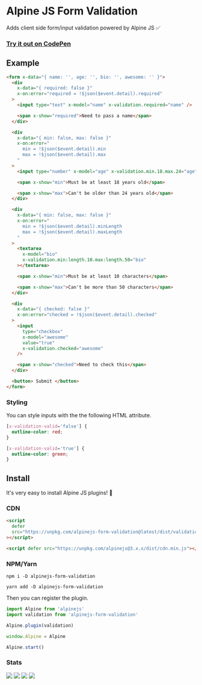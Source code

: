 # Alpine JS Form Validation

Adds client side form/input validation powered by Alpine JS ✅

### [Try it out on CodePen](https://codepen.io/markmead/full/zYWNmwZ)

## Example

```html
<form x-data="{ name: '', age: '', bio: '', awesome: '' }">
  <div
    x-data="{ required: false }"
    x-on:error="required = !$json($event.detail).required"
  >
    <input type="text" x-model="name" x-validation.required="name" />

    <span x-show="required">Need to pass a name</span>
  </div>

  <div
    x-data="{ min: false, max: false }"
    x-on:error="
      min = !$json($event.detail).min
      max = !$json($event.detail).max
    "
  >
    <input type="number" x-model="age" x-validation.min.18.max.24="age" />

    <span x-show="min">Must be at least 18 years old</span>

    <span x-show="max">Can't be older than 24 years old</span>
  </div>

  <div
    x-data="{ min: false, max: false }"
    x-on:error="
      min = !$json($event.detail).minLength
      max = !$json($event.detail).maxLength
    "
  >
    <textarea
      x-model="bio"
      x-validation.min:length.10.max:length.50="bio"
    ></textarea>

    <span x-show="min">Must be at least 10 characters</span>

    <span x-show="max">Can't be more than 50 characters</span>
  </div>

  <div
    x-data="{ checked: false }"
    x-on:error="checked = !$json($event.detail).checked"
  >
    <input
      type="checkbox"
      x-model="awesome"
      value="true"
      x-validation.checked="awesome"
    />

    <span x-show="checked">Need to check this</span>
  </div>

  <button> Submit </button>
</form>
```

### Styling

You can style inputs with the the following HTML attribute.

```css
[x-validation-valid='false'] {
  outline-color: red;
}

[x-validation-valid='true'] {
  outline-color: green;
}
```

## Install

It's very easy to install Alpine JS plugins! 🙌

### CDN

```html
<script
  defer
  src="https://unpkg.com/alpinejs-form-validation@latest/dist/validation.min.js"
></script>

<script defer src="https://unpkg.com/alpinejs@3.x.x/dist/cdn.min.js"></script>
```

### NPM/Yarn

```shell
npm i -D alpinejs-form-validation

yarn add -D alpinejs-form-validation
```

Then you can register the plugin.

```js
import Alpine from 'alpinejs'
import validation from 'alpinejs-form-validation'

Alpine.plugin(validation)

window.Alpine = Alpine

Alpine.start()
```

### Stats

![](https://img.shields.io/bundlephobia/min/alpinejs-form-validation)
![](https://img.shields.io/npm/v/alpinejs-form-validation)
![](https://img.shields.io/npm/dt/alpinejs-form-validation)
![](https://img.shields.io/github/license/markmead/alpinejs-form-validation)
